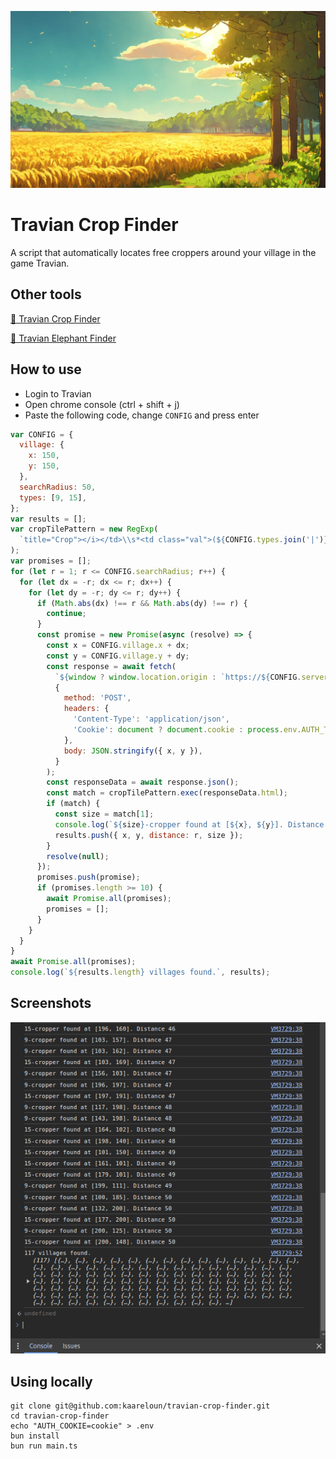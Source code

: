 ![Travian Crop Finder](./crop.webp)

# Travian Crop Finder

A script that automatically locates free croppers around your village in the game Travian.

## Other tools

[🌾 Travian Crop Finder](https://github.com/kaareloun/travian-crop-finder)

[🐘 Travian Elephant Finder](https://github.com/kaareloun/travian-elephant-finder)

## How to use

- Login to Travian
- Open chrome console (ctrl + shift + j)
- Paste the following code, change `CONFIG` and press enter

```javascript
var CONFIG = {
  village: {
    x: 150,
    y: 150,
  },
  searchRadius: 50,
  types: [9, 15],
};
var results = [];
var cropTilePattern = new RegExp(
  `title="Crop"></i></td>\\s*<td class="val">(${CONFIG.types.join('|')})</td>`
);
var promises = [];
for (let r = 1; r <= CONFIG.searchRadius; r++) {
  for (let dx = -r; dx <= r; dx++) {
    for (let dy = -r; dy <= r; dy++) {
      if (Math.abs(dx) !== r && Math.abs(dy) !== r) {
        continue;
      }
      const promise = new Promise(async (resolve) => {
        const x = CONFIG.village.x + dx;
        const y = CONFIG.village.y + dy;
        const response = await fetch(
          `${window ? window.location.origin : `https://${CONFIG.server}`}/api/v1/map/tile-details`,
          {
            method: 'POST',
            headers: {
              'Content-Type': 'application/json',
              'Cookie': document ? document.cookie : process.env.AUTH_TOKEN || '',
            },
            body: JSON.stringify({ x, y }),
          }
        );
        const responseData = await response.json();
        const match = cropTilePattern.exec(responseData.html);
        if (match) {
          const size = match[1];
          console.log(`${size}-cropper found at [${x}, ${y}]. Distance ${r}`);
          results.push({ x, y, distance: r, size });
        }
        resolve(null);
      });
      promises.push(promise);
      if (promises.length >= 10) {
        await Promise.all(promises);
        promises = [];
      }
    }
  }
}
await Promise.all(promises);
console.log(`${results.length} villages found.`, results);
```

## Screenshots

![Console](./console.png)

## Using locally

```
git clone git@github.com:kaareloun/travian-crop-finder.git
cd travian-crop-finder
echo "AUTH_COOKIE=cookie" > .env
bun install
bun run main.ts
```
